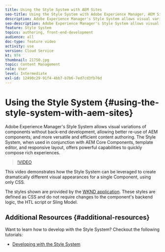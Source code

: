 ```yaml
---
title: Using the Style System with AEM Sites
seo-title: Using the Style System with Adobe Experience Manager, AEM Sites
description: Adobe Experience Manager's Style System allows visual variations of components without back-end development, allowing better re-use of AEM components, and more versatile and efficient content authoring. The Style System, when used in conjunction with AEM's Core Components, template editor, and responsive layout, offers powerful capabilities to quickly compose rich experiences.
seo-description: Adobe Experience Manager's Style System allows visual variations of components without back-end development, allowing better re-use of AEM components, and more versatile and efficient content authoring. The Style System, when used in conjunction with AEM's Core Components, template editor, and responsive layout, offers powerful capabilities to quickly compose rich experiences.
feature: Style System
topics: authoring, front-end-development
audience: all
doc-type: feature video
activity: use
version: Cloud Service
kt: 974
thumbnail: 21750.jpg
topic: Content Management
role: User
level: Intermediate
exl-id: 12490c29-91f4-4bb7-b7b6-7ed7cd3fb76d
---
```

# Using the Style System {#using-the-style-system-with-aem-sites}

Adobe Experience Manager's Style System allows visual variations of components without back-end development, allowing better re-use of AEM components, and more versatile and efficient content authoring. The Style System, when used in conjunction with AEM Core Components, template editor, and responsive layout, offers powerful capabilities to quickly compose rich experiences.

>[!VIDEO](https://video.tv.adobe.com/v/21750?quality=12&learn=on)

This video demonstrates how the Style System can be leveraged to create dramatically different visual appearances for a single Component, using only CSS.

The styles shown are provided by the [WKND application](https://github.com/adobe/aem-guides-wknd). These styles are defined as CSS and do not require changes to the component's backend logic, the HTL script or Sling Model.

## Additional Resources {#additional-resources}

Want to learn how to develop with the Style System? Checkout the following tutorials:

* [Developing with the Style System](https://experienceleague.adobe.com/docs/experience-manager-learn/getting-started-wknd-tutorial-develop/style-system.html)
